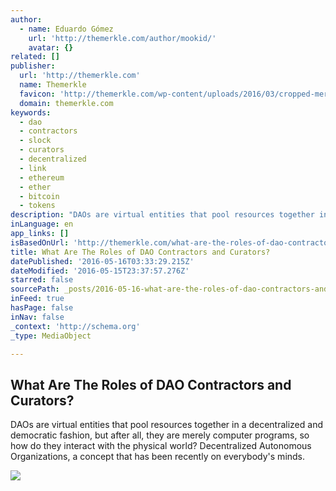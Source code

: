 ```yaml
---
author:
  - name: Eduardo Gómez
    url: 'http://themerkle.com/author/mookid/'
    avatar: {}
related: []
publisher:
  url: 'http://themerkle.com'
  name: Themerkle
  favicon: 'http://themerkle.com/wp-content/uploads/2016/03/cropped-merkle-white-1-192x192.png'
  domain: themerkle.com
keywords:
  - dao
  - contractors
  - slock
  - curators
  - decentralized
  - link
  - ethereum
  - ether
  - bitcoin
  - tokens
description: "DAOs are virtual entities that pool resources together in a decentralized and democratic fashion, but after all, they are merely computer programs, so how do they interact with the physical world? Decentralized Autonomous Organizations, a concept that has been recently on everybody's minds."
inLanguage: en
app_links: []
isBasedOnUrl: 'http://themerkle.com/what-are-the-roles-of-dao-contractors-and-curators/'
title: What Are The Roles of DAO Contractors and Curators?
datePublished: '2016-05-16T03:33:29.215Z'
dateModified: '2016-05-15T23:37:57.276Z'
starred: false
sourcePath: _posts/2016-05-16-what-are-the-roles-of-dao-contractors-and-curators.md
inFeed: true
hasPage: false
inNav: false
_context: 'http://schema.org'
_type: MediaObject

---
```

<article style=""><h1>What Are The Roles of DAO Contractors and Curators?</h1><p>DAOs are virtual entities that pool resources together in a decentralized and democratic fashion, but after all, they are merely computer programs, so how do they interact with the physical world? Decentralized Autonomous Organizations, a concept that has been recently on everybody's minds.</p><img src="http://themerkle.com/wp-content/uploads/2016/04/dao-decentralized-autonomous-organization.jpg" /></article>